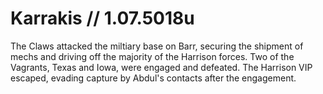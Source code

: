 # Karrakis // 1.07.5018u
The Claws attacked the miltiary base on Barr, securing the shipment of mechs and driving off the majority of the Harrison forces. Two of the Vagrants, Texas and Iowa, were engaged and defeated. The Harrison VIP escaped, evading capture by Abdul's contacts after the engagement.